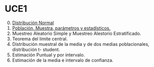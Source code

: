 # UCE1

0.   [Distribución Normal](https://github.com/jazaineam1/UCE1/blob/master/Cuadernos/DistribucionNormal.ipynb)
1.  [Población, Muestra, parámetros y estadísticos.](https://github.com/jazaineam1/UCE1/blob/master/Cuadernos/Poblaci%C3%B3n%2C%20Muestra%2C%20par%C3%A1metros%20y%20estad%C3%ADsticos..ipynb)
2.  Muestreo Aleatorio Simple y Muestreo Alestorio Estratificado.
3.  Teorema del límite central.
4.  Distribución muestral de la media y de dos medias poblacionales, distribución t- student.
5.  Estimación Puntual y por intervalo.
6.  Estimación de la media e intervalo de confianza.
